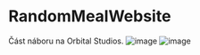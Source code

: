# RandomMealWebsite
Část náboru na Orbital Studios.
![image](https://user-images.githubusercontent.com/67344817/178285949-1cb31387-9f51-4135-a067-c4b59f9fcd33.png)
![image](https://user-images.githubusercontent.com/67344817/178358772-5955ea1c-1ac0-4068-8108-8e88f822b14b.png)
